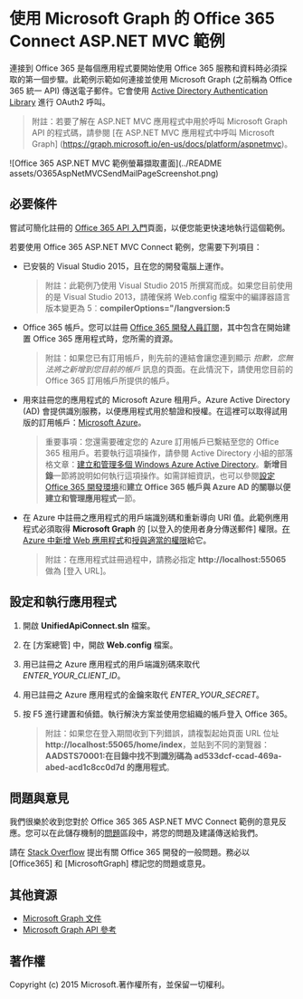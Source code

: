 # 使用 Microsoft Graph 的 Office 365 Connect ASP.NET MVC 範例

連接到 Office 365 是每個應用程式要開始使用 Office 365 服務和資料時必須採取的第一個步驟。此範例示範如何連接並使用 Microsoft Graph (之前稱為 Office 365 統一 API) 傳送電子郵件。它會使用 [Active Directory Authentication Library](https://msdn.microsoft.com/zh-tw/library/azure/jj573266.aspx) 進行 OAuth2 呼叫。

> 附註：若要了解在 ASP.NET MVC 應用程式中用於呼叫 Microsoft Graph API 的程式碼，請參閱 [在 ASP.NET MVC 應用程式中呼叫 Microsoft Graph] (https://graph.microsoft.io/en-us/docs/platform/aspnetmvc)。

![Office 365 ASP.NET MVC 範例螢幕擷取畫面](../README assets/O365AspNetMVCSendMailPageScreenshot.png)

## 必要條件

嘗試可簡化註冊的 [Office 365 API 入門](http://dev.office.com/getting-started/office365apis?platform=option-dotnet#setup)頁面，以便您能更快速地執行這個範例。

若要使用 Office 365 ASP.NET MVC Connect 範例，您需要下列項目：
* 已安裝的 Visual Studio 2015，且在您的開發電腦上運作。 

     > 附註：此範例乃使用 Visual Studio  2015 所撰寫而成。如果您目前使用的是 Visual Studio 2013，請確保將 Web.config 檔案中的編譯器語言版本變更為 5︰**compilerOptions="/langversion:5**
* Office 365 帳戶。您可以註冊 [Office 365 開發人員訂閱](https://aka.ms/devprogramsignup)，其中包含在開始建置 Office 365 應用程式時，您所需的資源。

     > 附註：如果您已有訂用帳戶，則先前的連結會讓您連到顯示 *抱歉，您無法將之新增到您目前的帳戶* 訊息的頁面。在此情況下，請使用您目前的 Office 365 訂用帳戶所提供的帳戶。
* 用來註冊您的應用程式的 Microsoft Azure 租用戶。Azure Active Directory (AD) 會提供識別服務，以便應用程式用於驗證和授權。在這裡可以取得試用版的訂用帳戶：[Microsoft Azure](https://account.windowsazure.com/SignUp)。

     > 重要事項：您還需要確定您的 Azure 訂用帳戶已繫結至您的 Office 365 租用戶。若要執行這項操作，請參閱 Active Directory 小組的部落格文章：[建立和管理多個 Windows Azure Active Directory](http://blogs.technet.com/b/ad/archive/2013/11/08/creating-and-managing-multiple-windows-azure-active-directories.aspx)。**新增目錄**一節將說明如何執行這項操作。如需詳細資訊，也可以參閱[設定 Office 365 開發環境](https://msdn.microsoft.com/office/office365/howto/setup-development-environment#bk_CreateAzureSubscription)和**建立 Office 365 帳戶與 Azure AD 的關聯以便建立和管理應用程式**一節。
* 在 Azure 中註冊之應用程式的用戶端識別碼和重新導向 URI 值。此範例應用程式必須取得 **Microsoft Graph** 的 [以登入的使用者身分傳送郵件]<e /> 權限。[在 Azure 中新增 Web 應用程式](https://msdn.microsoft.com/office/office365/HowTo/add-common-consent-manually#bk_RegisterWebApp)和[授與適當的權限](https://github.com/OfficeDev/O365-AspNetMVC-Microsoft-Graph-Connect/wiki/Grant-permissions-to-the-Connect-application-in-Azure)給它。

     > 附註：在應用程式註冊過程中，請務必指定 **http://localhost:55065** 做為 [登入 URL]<e />。  

## 設定和執行應用程式
1. 開啟 **UnifiedApiConnect.sln** 檔案。 
2. 在 [方案總管] 中，開啟 **Web.config** 檔案。 
3. 用已註冊之 Azure 應用程式的用戶端識別碼來取代 *ENTER_YOUR_CLIENT_ID*。
4. 用已註冊之 Azure 應用程式的金鑰來取代 *ENTER_YOUR_SECRET*。
3. 按 F5 進行建置和偵錯。執行解決方案並使用您組織的帳戶登入 Office 365。

     > 附註：如果您在登入期間收到下列錯誤，請複製起始頁面 URL 位址 **http://localhost:55065/home/index**，並貼到不同的瀏覽器：**AADSTS70001:在目錄中找不到識別碼為 ad533dcf-ccad-469a-abed-acd1c8cc0d7d 的應用程式**。

## 問題與意見

我們很樂於收到您對於 Office 365 365 ASP.NET MVC Connect 範例的意見反應。您可以在此儲存機制的[問題](https://github.com/OfficeDev/O365-AspNetMVC-Microsoft-Graph-Connect/issues)區段中，將您的問題及建議傳送給我們。

請在 [Stack Overflow](http://stackoverflow.com/questions/tagged/Office365+API) 提出有關 Office 365 開發的一般問題。務必以 [Office365] 和 [MicrosoftGraph] 標記您的問題或意見。
  
## 其他資源

* [Microsoft Graph 文件](http://graph.microsoft.io)
* [Microsoft Graph API 參考](http://graph.microsoft.io/docs/api-reference/v1.0)


## 著作權
Copyright (c) 2015 Microsoft.著作權所有，並保留一切權利。


